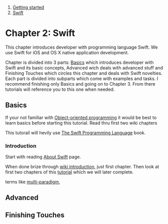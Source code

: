   
  
  1. [Getting started](https://github.com/Rep2/in2iOSPlayground/blob/master/Chapter%201:%20Getting%20started.md)
  2. [Swift](https://github.com/Rep2/in2iOSPlayground/blob/master/Chapter%202:%20Swift.md)
  

# Chapter 2: Swift

This chapter introduces developer with programming language Swift. We use Swift for iOS and OS X native application development.

Chapter is divided into 3 parts: [Basics](https://github.com/Rep2/in2iOSPlayground/blob/master/Chapter%202:%20Swift.md#basics) which introduces developer with Swift and its basic concepts, Advanced wich deals with advanced stuff and Finishing Touches which circles this chapter and deals with Swift novelties. Each part is divided into subparts which come with examples and tasks. I recommend finishing only Basics and going on to Chapter 3. From there tutorials will reference you to this one when needed.

## Basics

If your not familiar with [Object-oriented programming](https://en.wikipedia.org/wiki/Object-oriented_programming) it would be best to learn basics before starting this tutorial. Read thru first two wiki chapters 

This tutorail will hevily use [The Swift Programming Language](https://developer.apple.com/library/ios/documentation/Swift/Conceptual/Swift_Programming_Language/index.html#//apple_ref/doc/uid/TP40014097-CH3-ID0) book. 

### Introduction

Start with reading [About Swift](https://developer.apple.com/library/ios/documentation/Swift/Conceptual/Swift_Programming_Language/index.html#//apple_ref/doc/uid/TP40014097-CH3-ID0) page.

When done brize through [wiki introduction](https://en.wikipedia.org/wiki/Swift_(programming_language)), just first chapter. Then look at first two chapters of this [tutorial](http://www.raywenderlich.com/81952/intro-object-oriented-design-swift-part-1) which we will later complete.

  terms like [multi-paradigm](https://en.wikipedia.org/wiki/Multi-paradigm_programming_language), 


## Advanced


## Finishing Touches
